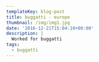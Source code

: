 ```yaml
---
templateKey: blog-post
title: buggatti - europe
thumbnail: /img/img1.jpg
date: '2016-12-21T15:04:10+00:00'
description: |
  Worked for buggatti
tags:
  - buggatti
---
```


